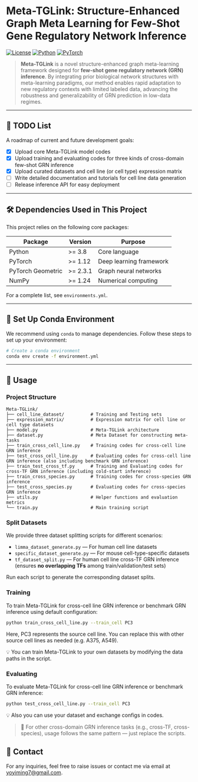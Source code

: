 # Meta-TGLink: Structure-Enhanced Graph Meta Learning for Few-Shot Gene Regulatory Network Inference

[![License](https://img.shields.io/badge/License-MIT-blue.svg)](LICENSE)
[![Python](https://img.shields.io/badge/Python-3.8%2B-green.svg)](https://www.python.org)
[![PyTorch](https://img.shields.io/badge/PyTorch-1.12%2B-red.svg)](https://pytorch.org)

> **Meta-TGLink** is a novel structure-enhanced graph meta-learning framework designed for **few-shot gene regulatory network (GRN) inference**. By integrating prior biological network structures with meta-learning paradigms, our method enables rapid adaptation to new regulatory contexts with limited labeled data, advancing the robustness and generalizability of GRN prediction in low-data regimes.

---

## 📌 TODO List

A roadmap of current and future development goals:

- [x] Upload core Meta-TGLink model codes
- [x] Upload training and evaluating codes for three kinds of cross-domain few-shot GRN inference
- [x] Upload curated datasets and cell line (or cell type) expression matrix
- [ ] Write detailed documentation and tutorials for cell line data generation
- [ ] Release inference API for easy deployment

---

## 🛠 Dependencies Used in This Project

This project relies on the following core packages:

| Package         | Version   | Purpose |
|-----------------|-----------|--------|
| Python          | >= 3.8    | Core language |
| PyTorch         | >= 1.12   | Deep learning framework |
| PyTorch Geometric | >= 2.3.1| Graph neural networks |
| NumPy           | >= 1.24   | Numerical computing |

For a complete list, see `environments.yml`.

---

## 🐍 Set Up Conda Environment

We recommend using `conda` to manage dependencies. Follow these steps to set up your environment:

```bash
# Create a conda environment
conda env create -f environment.yml
```

---

## 🚀 Usage
### Project Structure

```text
Meta-TGLink/
├── cell_line_dataset/          # Training and Testing sets
├── expression_matrix/          # Expression matrix for cell line or cell type datasets
├── model.py                    # Meta-TGLink architecture
├── dataset.py                  # Meta Dataset for constructing meta-tasks
├── train_cross_cell_line.py    # Training codes for cross-cell line GRN inference
├── test_cross_cell_line.py     # Evaluating codes for cross-cell line GRN inference (also including benchmark GRN inference)
├── train_test_cross_tf.py      # Training and Evaluating codes for cross-TF GRN inference (including cold-start inference)
├── train_cross_species.py      # Training codes for cross-species GRN inference
├── test_cross_species.py       # Evaluating codes for cross-species GRN inference
├── utils.py                    # Helper functions and evaluation metrics
└── train.py                    # Main training script
```

### Split Datasets

We provide three dataset splitting scripts for different scenarios:

- `limma_dataset_generate.py` — For human cell line datasets  
- `specific_dataset_generate.py` — For mouse cell-type-specific datasets  
- `tf_dataset_split.py` — For human cell line cross-TF GRN inference (ensures **no overlapping TFs** among train/validation/test sets)

Run each script to generate the corresponding dataset splits.


### Training

To train Meta-TGLink for cross-cell line GRN inference or benchmark GRN inference using default configuration:

```bash
python train_cross_cell_line.py --train_cell PC3
```

Here, PC3 represents the source cell line. You can replace this with other source cell lines as needed (e.g. A375, A549).

💡 You can train Meta-TGLink to your own datasets by modifying the data paths in the script.

### Evaluating

To evaluate Meta-TGLink for cross-cell line GRN inference or benchmark GRN inference:

```bash
python test_cross_cell_line.py --train_cell PC3
```

💡 Also you can use your dataset and exchange configs in codes.

> 🔄 For other cross-domain GRN inference tasks (e.g., cross-TF, cross-species), usage follows the same pattern — just replace the scripts.


## 📮 Contact
For any inquiries, feel free to raise issues or contact me via email at yoyiming7@gmail.com.
